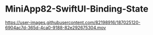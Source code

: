 # MiniApp82-SwiftUI-Binding-State

https://user-images.githubusercontent.com/82198916/187025120-6904ac7d-365d-4ca0-9188-82e292675304.mov

